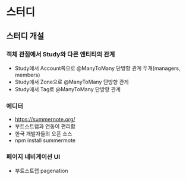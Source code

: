 # 스터디
## 스터디 개설
### 객체 관점에서 Study와 다른 엔티티의 관계
- Study에서 Account쪽으로 @ManyToMany 단방향 관계 두개(managers, members)
- Study에서 Zone으로 @ManyToMany 단방향 관게
- Study에서 Tag로 @ManyToMany 단방향 관계

### 에디터
- https://summernote.org/
- 부트스트랩과 연동이 편리함
- 한국 개발자들의 오픈 소스
- npm install summermote

### 페이지 네비게이션 UI
- 부트스트랩 pagenation
